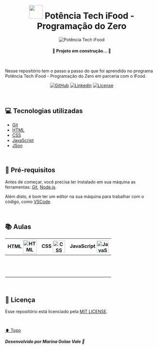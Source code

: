 <h1 id="title" align="center">
  <img src="https://hermes.dio.me/tracks/9388e8d8-00d5-4007-a7c9-357324fe73fa.png" width="45px"/> 
  Potência Tech iFood - Programação do Zero 
</h1>

<div id="cover" align="center">

  ![Potência Tech iFood](https://hermes.dio.me/companies/0018735d-ee63-4064-bc29-55a2ef0f0ff0.png "Potência Tech iFood")

</div>

<h4 align="center">🚧 Projeto em construção... 🚧</h4>

<br>

<p>Nesse repositório tem o passo a passo do que foi aprendido no programa Potência Tech iFood - Programação do Zero em parceria com o IFood.</p>

<!-- Shields -->

<div id="shields" align="center">

<!-- Simbolos: https://simpleicons.org/ -->


[![GitHub](https://img.shields.io/badge/GitHub-4fa8fb?style=plastic&logo=github&logoColor=white)](https://github.com/MarinaGV93)
[![Linkedin](https://img.shields.io/badge/Linkedin-4fa8fb?style=plastic&logo=linkedin&logoColor=white)](https://br.linkedin.com/in/marinagvale?trk=public_profile_browsemap)
[![License](https://img.shields.io/badge/License-4fa8fb?style=plastic&logo=cachet&logoColor=white)](https://github.com/MarinaGV93/Potencia-Tech-iFood/blob/main/LICENSE)
<!--
[![Git](https://img.shields.io/badge/GIT-4fa8fb?style=plastic&logo=git&logoColor=white)](https://developer.mozilla.org/en-US/docs/Glossary/Git)
[![HTML](https://img.shields.io/badge/HTML-4fa8fb?style=plastic&logo=html5&logoColor=white)](https://developer.mozilla.org/pt-BR/docs/Web/HTML)
[![CSS](https://img.shields.io/badge/CSS-4fa8fb?style=plastic&logo=css3&logoColor=white)](https://developer.mozilla.org/pt-BR/docs/Web/CSS)
[![JavaScript](https://img.shields.io/badge/JavaScript-4fa8fb?style=plastic&logo=javascript&logoColor=white)](https://developer.mozilla.org/pt-BR/docs/Web/JavaScript/)
[![React](https://img.shields.io/badge/React-4fa8fb?style=plastic&logo=react&logoColor=white)](https://developer.mozilla.org/en-US/docs/Learn/Tools_and_testing/Client-side_JavaScript_frameworks/React_getting_started)
-->
</div>
<br>

## 💻 Tecnologias utilizadas

* [Git](https://git-scm.com/)
* [HTML](https://developer.mozilla.org/pt-BR/docs/Web/HTML/)
* [CSS](https://developer.mozilla.org/pt-BR/docs/Web/CSS/)
* [JavaScript](https://developer.mozilla.org/pt-BR/docs/Web/JavaScript/)
* [JSon](https://www.json.org/json-pt.html)

<br>

## 📝 Pré-requisitos

Antes de começar, você precisa ter instalado em sua máquina as ferramentas:
[Git](https://git-scm.com), [Node.js](https://nodejs.org/en/).

Além disto, é bom ter um editor na sua máquina para trabalhar com o código, como [VSCode](https://code.visualstudio.com/).

<br>

## 📚 Aulas

<!-- Tabela -->

<div id="table" align="center">

| HTML <img src="https://abre.ai/hMC8" alt="HTML" width="45px" align="center"> | CSS <img src="https://abre.ai/hMC0" alt="CSS" width="40px" align="center"> | JavaScript <img src="https://abre.ai/hMC5" alt="JavaScript" width="40px" align="center"> |
| :----: | :---: | :----------: |
| []() | []() | []() | 
| []() | []() | []() | 
| []() | []() | []() | 
| []() | []() | []() | 
| []() | | []() | 
| []() | | []() | 
| []() | |[]() | []() |
| | | []() |
| | | []() |
| | | []() |
| | | []() |
| | | []() |

</div>
</div>

<br>

## 📃 Licença

<p>

Esse repositório está licenciado pela [MIT LICENSE](https://github.com/MarinaGV93/Potencia-Tech-iFood/blob/main/LICENSE).

</p>

<br>

[⬆️ Topo](#title)

##### Desenvolvido por Marina Golao Vale 💙



